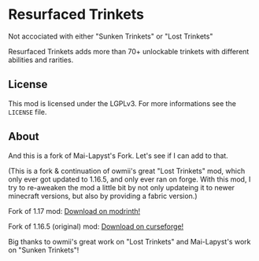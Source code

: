 # Resurfaced Trinkets
Not accociated with either "Sunken Trinkets" or "Lost Trinkets"

Resurfaced Trinkets adds more than 70+ unlockable trinkets with different abilities and rarities.
 
## License

This mod is licensed under the LGPLv3. For more informations see the `LICENSE` file.

## About
And this is a fork of Mai-Lapyst's Fork. Let's see if I can add to that.

(This is a fork & continuation of owmii's great "Lost Trinkets" mod, which only ever got updated to 1.16.5, and only ever ran on forge. With this mod, I try to re-aweaken the mod a little bit by not only updateing it to newer minecraft versions, but also by providing a fabric version.)

Fork of 1.17 mod:
[Download on modrinth!](https://modrinth.com/mod/sunken-trinkets)

Fork of 1.16.5 (original) mod:
[Download on curseforge!](https://www.curseforge.com/minecraft/mc-mods/lost-trinkets)

Big thanks to owmii's great work on "Lost Trinkets" and Mai-Lapyst's work on "Sunken Trinkets"!
